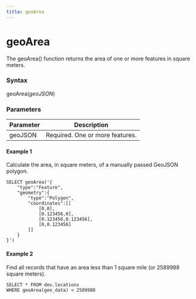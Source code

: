 ```yaml
---
title: geoArea
---
```


# geoArea

The geoArea() function returns the area of one or more features in square meters.

### Syntax
geoArea(_geoJSON_)

### Parameters
| Parameter | Description                     |
|-----------|---------------------------------|
| geoJSON   | Required. One or more features. |

#### Example 1
Calculate the area, in square meters, of a manually passed GeoJSON polygon.

```
SELECT geoArea('{
    "type":"Feature",
    "geometry":{
        "type":"Polygon",
        "coordinates":[[
            [0,0],
            [0.123456,0],
            [0.123456,0.123456],
            [0,0.123456]
        ]]
    }
}')
```

#### Example 2
Find all records that have an area less than 1 square mile (or 2589988 square meters).

```
SELECT * FROM dev.locations
WHERE geoArea(geo_data) < 2589988
```